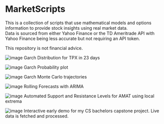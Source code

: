 # MarketScripts
 
This is a collection of scripts that use mathematical models and options information to provide stock insights using real market data.  
Data is sourced from either Yahoo Finance or the TD Ameritrade API with Yahoo Finance being less accurate but not requiring an API token.  

This repository is not financial advice.  


![image](https://user-images.githubusercontent.com/22061120/140422708-2007b281-f9bb-4b92-86a5-66af4b47231e.png)
Garch Distribution for TPX in 23 days

![image](https://user-images.githubusercontent.com/22061120/140422764-ff2a0971-3976-4571-a320-ec91085860b6.png)
Garch Probability plot

![image](https://user-images.githubusercontent.com/22061120/140422804-48a5b770-aed5-4210-8253-e389af611afb.png)
Garch Monte Carlo trajectories

![image](https://user-images.githubusercontent.com/22061120/140422887-eb1874b5-5b07-4a8c-80bf-16ceb204e831.png)
Rolling Forecasts with ARIMA

![image](https://user-images.githubusercontent.com/22061120/140422925-1827f485-fd5f-414c-8376-169f51225005.png)
Automated Support and Resistance Levels for AMAT using local extrema

![image](https://user-images.githubusercontent.com/22061120/140423001-5a05cb51-2489-4cf4-a201-7324682923f3.png)
Interactive early demo for my CS bachelors capstone project. Live data is fetched and processed.
